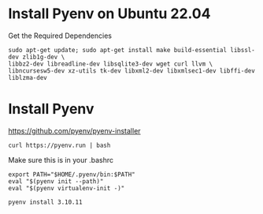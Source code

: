 # Install Pyenv on Ubuntu 22.04
Get the Required Dependencies

```
sudo apt-get update; sudo apt-get install make build-essential libssl-dev zlib1g-dev \
libbz2-dev libreadline-dev libsqlite3-dev wget curl llvm \
libncursesw5-dev xz-utils tk-dev libxml2-dev libxmlsec1-dev libffi-dev liblzma-dev
```

# Install Pyenv

https://github.com/pyenv/pyenv-installer

`curl https://pyenv.run | bash`

Make sure this is in your .bashrc

```
export PATH="$HOME/.pyenv/bin:$PATH"
eval "$(pyenv init --path)"
eval "$(pyenv virtualenv-init -)"
```

`pyenv install 3.10.11`



